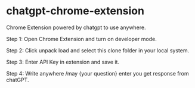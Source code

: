 # chatgpt-chrome-extension
Chrome Extension powered by chatgpt to use anywhere. 

Step 1: Open Chrome Extension and turn on developer mode.

Step 2: Click unpack load and select this clone folder in your local system.

Step 3: Enter API Key in extension and save it.

Step 4: Write anywhere /may {your question} enter you get response from chatGPT.
